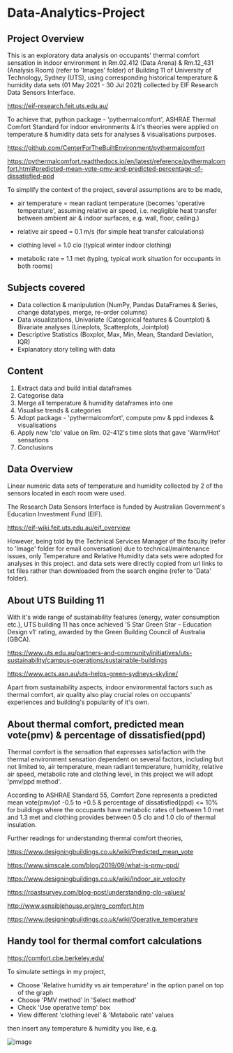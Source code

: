 # Data-Analytics-Project


## Project Overview

This is an exploratory data analysis on occupants' thermal comfort sensation in indoor environment in Rm.02.412 (Data Arena) & Rm.12_431 (Analysis Room) (refer to 'Images' folder) of Building 11 of University of Technology, Sydney (UTS), using corresponding historical temperature & humidity data sets (01 May 2021 - 30 Jul 2021) collected by EIF Research Data Sensors Interface.

https://eif-research.feit.uts.edu.au/

To achieve that, python package - 'pythermalcomfort', ASHRAE Thermal Comfort Standard for indoor environments & it's theories were applied on temperature & humidity data sets for analyses & visualisations purposes.

https://github.com/CenterForTheBuiltEnvironment/pythermalcomfort

https://pythermalcomfort.readthedocs.io/en/latest/reference/pythermalcomfort.html#predicted-mean-vote-pmv-and-predicted-percentage-of-dissatisfied-ppd


To simplify the context of the project, several assumptions are to be made,

- air temperature = mean radiant temperature (becomes 'operative temperature', assuming  relative air speed, i.e. negligible heat transfer between ambient air & indoor surfaces, e.g. wall, floor, ceiling.)

- relative air speed = 0.1 m/s (for simple heat transfer calculations)

- clothing level = 1.0 clo (typical winter indoor clothing) 

- metabolic rate = 1.1 met (typing, typical work situation for occupants in both rooms)


## Subjects covered

 - Data collection & manipulation (NumPy, Pandas DataFrames & Series, change datatypes, merge, re-order columns)
 - Data visualizations, Univariate (Categorical features & Countplot) & Bivariate analyses (Lineplots, Scatterplots, Jointplot)
 - Descriptive Statistics (Boxplot, Max, Min, Mean, Standard Deviation, IQR)
 - Explanatory story telling with data


## Content

1. Extract data and build initial dataframes
2. Categorise data
3. Merge all temperature & humidity dataframes into one
4. Visualise trends & categories
5. Adopt package - 'pythermalcomfort', compute pmv & ppd indexes & visualisations
6. Apply new 'clo' value on Rm. 02-412's time slots that gave 'Warm/Hot' sensations
7. Conclusions


## Data Overview

Linear numeric data sets of temperature and humidity collected by 2 of the sensors located in each room were used.

The Research Data Sensors Interface is funded by Australian Government's Education Investment Fund (EIF).

https://eif-wiki.feit.uts.edu.au/eif_overview

However, being told by the Technical Services Manager of the faculty (refer to 'Image' folder for email conversation) due to technical/maintenance issues, only Temperature and Relative Humidity data sets were adopted for analyses in this project. and data sets were directly copied from url links to txt files rather than downloaded from the search engine (refer to 'Data' folder).


## About UTS Building 11

With it's wide range of sustainability features (energy, water consumption etc.), UTS building 11 has once achieved '5 Star Green Star – Education Design v1' rating, awarded by the Green Building Council of Australia (GBCA).

https://www.uts.edu.au/partners-and-community/initiatives/uts-sustainability/campus-operations/sustainable-buildings

https://www.acts.asn.au/uts-helps-green-sydneys-skyline/

Apart from sustainability aspects, indoor environmental factors such as thermal comfort, air quality also play crucial roles on occupants' experiences and building's popularity of it's own. 


## About thermal comfort, predicted mean vote(pmv) & percentage of dissatisfied(ppd)

Thermal comfort is the sensation that expresses satisfaction with the thermal environment sensation dependent on several factors, including but not limited to, air temperature, mean radiant temperature, humidity, relative air speed, metabolic rate and clothing level, in this project we will adopt 'pmv/ppd method'.

According to ASHRAE Standard 55, Comfort Zone represents a predicted mean vote(pmv)of -0.5 to +0.5  & percentage of dissatisfied(ppd) <= 10% for buildings where the occupants have metabolic rates of between 1.0 met and 1.3 met and clothing provides between 0.5 clo and 1.0 clo of thermal insulation.

Further readings for understanding thermal comfort theories,

https://www.designingbuildings.co.uk/wiki/Predicted_mean_vote

https://www.simscale.com/blog/2019/09/what-is-pmv-ppd/

https://www.designingbuildings.co.uk/wiki/Indoor_air_velocity

https://roastsurvey.com/blog-post/understanding-clo-values/

http://www.sensiblehouse.org/nrg_comfort.htm

https://www.designingbuildings.co.uk/wiki/Operative_temperature


## Handy tool for thermal comfort calculations

https://comfort.cbe.berkeley.edu/

To simulate settings in my project,

 - Choose 'Relative humidity vs air temperature' in the option panel on top of the graph
 - Choose 'PMV method' in 'Select method'
 - Check 'Use operative temp' box
 - View different 'clothing level' & 'Metabolic rate' values

then insert any temperature & humidity you like, e.g.

![image](https://user-images.githubusercontent.com/95272183/154760490-073db072-4120-4c13-93d7-682f528180c9.png)
